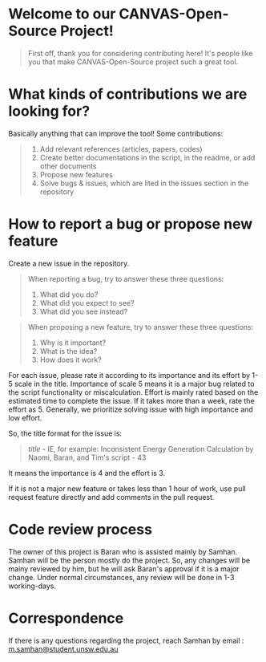 # Welcome to our CANVAS-Open-Source Project!

>First off, thank you for considering contributing here! It's people like you that make CANVAS-Open-Source project such a great tool.

# What kinds of contributions we are looking for?

Basically anything that can improve the tool! Some contributions:
>1. Add relevant references (articles, papers, codes)
>2. Create better documentations in the script, in the readme, or add other documents
>3. Propose new features
>4. Solve bugs & issues, which are lited in the issues section in the repository

# How to report a bug or propose new feature
Create a new issue in the repository.
> When reporting a bug, try to answer these three questions:
> 1. What did you do?
> 2. What did you expect to see?
> 3. What did you see instead?

> When proposing a new feature, try to answer these three questions:
> 1. Why is it important?
> 2. What is the idea?
> 3. How does it work?

For each issue, please rate it according to its importance and its effort by 1-5 scale in the title. Importance of scale 5 means it is a major bug related to the script functionality or miscalculation. Effort is mainly rated based on the estimated time to complete the issue. If it takes more than a week, rate the effort as 5. Generally, we prioritize solving issue with high importance and low effort. 

So, the title format for the issue is:
> _title_ - IE, for example:
> Inconsistent Energy Generation Calculation by Naomi, Baran, and Tim's script - 43

It means the importance is 4 and the effort is 3.

If it is not a major new feature or takes less than 1 hour of work, use pull request feature directly and add comments in the pull request.

# Code review process
The owner of this project is Baran who is assisted mainly by Samhan. Samhan will be the person mostly do the project. 
So, any changes will be mainy reviewed by him, but he will ask Baran's approval if it is a major change. Under normal circumstances, any review will be done in 1-3 working-days.

# Correspondence
If there is any questions regarding the project, reach Samhan by email : m.samhan@student.unsw.edu.au

